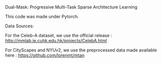 Dual-Mask: Progressive Multi-Task Sparse Architecture Learning

This code was made under Pytorch.

Data Sources:

For the Celeb-A dataset, we use the official release : http://mmlab.ie.cuhk.edu.hk/projects/CelebA.html

For CityScapes and NYUv2, we use the preprocessed data made available here : https://github.com/lorenmt/mtan
